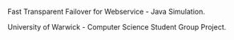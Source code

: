 Fast Transparent Failover for Webservice - Java Simulation.

University of Warwick - Computer Science Student Group Project.